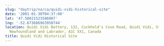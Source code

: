 ```yaml
---
slug: "daytrip/na/ca/quidi-vidi-historical-site"
date: '2001-01-30T04:37:00'
lat: '47.58021523586007'
lng: '-52.673686963958744'
location: Quidi Vidi Battery, 132, Cuckhold's Cove Road, Quidi Vidi, St. John's, Newfoundland,
  Newfoundland and Labrador, A1C 5X1, Canada
title: Quidi Vidi Historical Site
---
```



